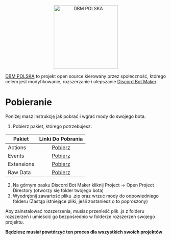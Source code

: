 <p align="center">
  <a title="DBM POLSKA" href="https://discord.gg/9HYB4n3Dz4" target="_blank">
    <img src="https://media.discordapp.net/attachments/1301409004248891443/1301440161464324128/Discord_Bot_Maker_PL.png?ex=67933a1a&is=6791e89a&hm=338cc7388bfddd23c8e28929dc86ee90aafbfc3d118bb18063cd4bdf5129ed42&=&format=webp&quality=lossless&width=663&height=663" width="200" alt="DBM POLSKA" />
  </a>
</p>


[DBM POLSKA](https://discord.gg/9HYB4n3Dz4) to projekt open source kierowany przez społeczność, którego celem jest modyfikowanie, rozszerzanie i ulepszanie [Discord Bot Maker](https://store.steampowered.com/app/682130/Discord_Bot_Maker/).

# Pobieranie

Poniżej masz instrukcję jak pobrać i wgrać mody do swojego bota.

1.  Pobierz pakiet, którego potrzebujesz:

| Pakiet    |                                                        Linki Do Pobrania                                                         |
| ---------- | :--------------------------------------------------------------------------------------------------------------------------: |
| Actions    |  [Pobierz](aktualnie-niedostępne)   |
| Events     |   [Pobierz](aktualnie-niedostępne)   |
| Extensions | [Pobierz](aktualnie-niedostępne) |
| Raw Data | [Pobierz](aktualnie-niedostępne) |

2.  Na górnym pasku Discord Bot Maker kliknij Project → Open Project Directory (otworzy się folder twojego bota)
3.  Wyodrębnij zawartość pliku .zip oraz wrzuć mody do odpowiedniego folderu
    (Zastąp istniejące pliki, jeśli zostaniesz o to poproszony)

Aby zainstalować rozszerzenia, musisz przenieść plik .js z folderu rozszerzeń i umieścić go bezpośrednio w folderze rozszerzeń swojego projektu.

**Będziesz musiał powtórzyć ten proces dla wszystkich swoich projektów**
